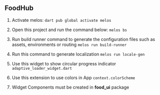 ## FoodHub

1. Activate melos:
`dart pub global activate melos`

2. Open this project and run the command below:
`melos bs`

3. Run build runner command to generate the configuration files such as assets, environments or routing
`melos run build-runner`

4. Run this command to generate localization
`melos run locale-gen`

5. Use this widget to show circular progress indicator
`adaptive_loader_widget.dart`

6. Use this extension to use colors in App
`context.colorScheme`

7. Widget Components must be created in **food_ui** package






